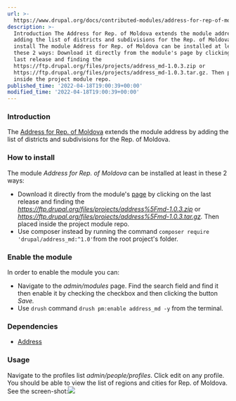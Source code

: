```yaml
---
url: >-
  https://www.drupal.org/docs/contributed-modules/address-for-rep-of-moldova/address-for-rep-of-moldova
description: >-
  Introduction The Address for Rep. of Moldova extends the module address by
  adding the list of districts and subdivisions for the Rep. of Moldova. How to
  install The module Address for Rep. of Moldova can be installed at least in
  these 2 ways: Download it directly from the module's page by clicking on the
  last release and finding the
  https://ftp.drupal.org/files/projects/address_md-1.0.3.zip or
  https://ftp.drupal.org/files/projects/address_md-1.0.3.tar.gz. Then placed
  inside the project module repo.
published_time: '2022-04-18T19:00:39+00:00'
modified_time: '2022-04-18T19:00:39+00:00'
---
```

###  Introduction

The [Address for Rep. of Moldova](https://drupal.org/project/address%5Fmd) extends the module address by adding the list of districts and subdivisions for the Rep. of Moldova.

### How to install

The module _Address for Rep. of Moldova_ can be installed at least in these 2 ways:

* Download it directly from the module's [page](https://drupal.org/project/address%5Fmd) by clicking on the last release and finding the _<https://ftp.drupal.org/files/projects/address%5Fmd-1.0.3.zip>_ or _<https://ftp.drupal.org/files/projects/address%5Fmd-1.0.3.tar.gz>._ Then placed inside the project module repo.
* Use composer instead by running the command `composer require 'drupal/address_md:^1.0'`from the root project's folder.

### Enable the module

In order to enable the module you can:

* Navigate to the _admin/modules_ page. Find the search field and find it then enable it by checking the checkbox and then clicking the button _Save._
* Use `drush` command `drush pm:enable address_md -y` from the terminal.

### Dependencies

* [Address](https://www.drupal.org/project/address "Token")

### Usage

Navigate to the profiles list _admin/people/profiles_. Click edit on any profile. You should be able to view the list of regions and cities for Rep. of Moldova. See the screen-shot:![](https://www.drupal.org/files/address_md.png)